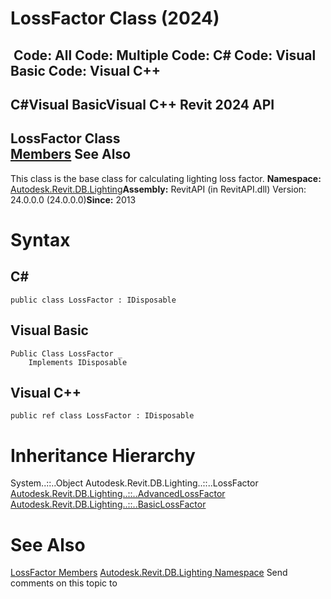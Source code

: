 # LossFactor Class (2024)

﻿
 Code: All Code: Multiple Code: C# Code: Visual Basic Code: Visual C++   
---  
C#Visual BasicVisual C++
Revit 2024 API  
---  
LossFactor Class  
[Members](b799be8a-c6d9-b21d-678b-d72dc3fe6696.md "LossFactor Members") See Also  
---  
This class is the base class for calculating lighting loss factor. 
**Namespace:** [Autodesk.Revit.DB.Lighting](a6a04f07-7fd2-0a4e-12e7-01842ee6daaf.md "Autodesk.Revit.DB.Lighting Namespace")**Assembly:** RevitAPI (in RevitAPI.dll) Version: 24.0.0.0 (24.0.0.0)**Since:** 2013 
# Syntax
C#  
---  
```text
public class LossFactor : IDisposable
```
  
Visual Basic  
---  
```text
Public Class LossFactor _
	Implements IDisposable
```
  
Visual C++  
---  
```text
public ref class LossFactor : IDisposable
```
  
# Inheritance Hierarchy
System..::..Object Autodesk.Revit.DB.Lighting..::..LossFactor [Autodesk.Revit.DB.Lighting..::..AdvancedLossFactor](30e62a9d-eb01-8830-f897-dc8f32b486da.md "AdvancedLossFactor Class") [Autodesk.Revit.DB.Lighting..::..BasicLossFactor](4ae30f40-0afb-176a-1b90-61ac2ac2727f.md "BasicLossFactor Class")
# See Also
[LossFactor Members](b799be8a-c6d9-b21d-678b-d72dc3fe6696.md "LossFactor Members")
[Autodesk.Revit.DB.Lighting Namespace](a6a04f07-7fd2-0a4e-12e7-01842ee6daaf.md "Autodesk.Revit.DB.Lighting Namespace")
Send comments on this topic to 